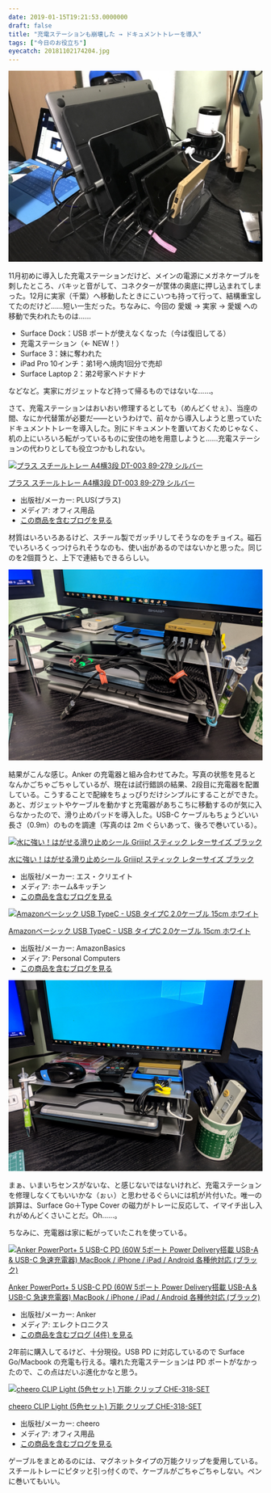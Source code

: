 ```yaml
---
date: 2019-01-15T19:21:53.0000000
draft: false
title: "充電ステーションも崩壊した → ドキュメントトレーを導入"
tags: ["今日のお役立ち"]
eyecatch: 20181102174204.jpg
---
```

<p><a href="20181102174204.jpg" class="http-image" target="_blank"><img src="20181102174204.jpg" class="http-image" alt="20181102174204.jpg"></a></p><p>11月初めに導入した充電ステーションだけど、メインの電源にメガネケーブルを刺したところ、バキッと音がして、コネクターが筐体の奥底に押し込まれてしまった。12月に実家（千葉）へ移動したときにこいつも持って行って、結構重宝してたのだけど……短い一生だった。ちなみに、今回の 愛媛 → 実家 → 愛媛 への移動で失われたものは……</p>

<ul>
<li>Surface Dock：USB ポートが使えなくなった（今は復旧してる）</li>
<li>充電ステーション（← NEW！）</li>
<li>Surface 3：妹に奪われた</li>
<li>iPad Pro 10インチ：弟1号へ焼肉1回分で売却</li>
<li>Surface Laptop 2：弟2号家へドナドナ</li>
</ul><p>などなど。実家にガジェットなど持って帰るものではないな……。</p><p>さて、充電ステーションはおいおい修理するとしても（めんどくせぇ）、当座の間、なにか代替策が必要だ――というわけで、前々から導入しようと思っていたドキュメントトレーを導入した。別にドキュメントを置いておくためじゃなく、机の上にいろいろ転がっているものに安住の地を用意しようと……充電ステーションの代わりとしても役立つかもしれない。</p><p><div class="hatena-asin-detail"><a href="http://www.amazon.co.jp/exec/obidos/ASIN/B00BS251N0/bestylesnet-22/"><img src="https://images-fe.ssl-images-amazon.com/images/I/41F2Ni6wMcL._SL160_.jpg" class="hatena-asin-detail-image" alt="プラス スチールトレー A4横3段 DT-003 89-279 シルバー" title="プラス スチールトレー A4横3段 DT-003 89-279 シルバー"></a><div class="hatena-asin-detail-info"><p class="hatena-asin-detail-title"><a href="http://www.amazon.co.jp/exec/obidos/ASIN/B00BS251N0/bestylesnet-22/">プラス スチールトレー A4横3段 DT-003 89-279 シルバー</a></p><ul><li><span class="hatena-asin-detail-label">出版社/メーカー:</span> PLUS(プラス)</li><li><span class="hatena-asin-detail-label">メディア:</span> オフィス用品</li><li><a href="http://d.hatena.ne.jp/asin/B00BS251N0/bestylesnet-22" target="_blank">この商品を含むブログを見る</a></li></ul></div><div class="hatena-asin-detail-foot"></div></div></p><p>材質はいろいろあるけど、スチール製でガッチリしてそうなのをチョイス。磁石でいろいろくっつけられそうなのも、使い出があるのではないかと思った。同じのを2個買うと、上下で連結もできるらしい。</p><p><span itemscope itemtype="http://schema.org/Photograph"><img src="20190115190259.png" alt="f:id:daruyanagi:20190115190259p:plain" title="f:id:daruyanagi:20190115190259p:plain" class="hatena-fotolife" itemprop="image"></span></p><p>結果がこんな感じ。Anker の充電器と組み合わせてみた。写真の状態を見るとなんかごちゃごちゃしているが、現在は試行錯誤の結果、2段目に充電器を配置している。こうすることで配線をちょっぴりだけシンプルにすることができた。あと、ガジェットやケーブルを動かすと充電器があちこちに移動するのが気に入らなかったので、滑り止めパッドを導入した。USB-C ケーブルもちょうどいい長さ（0.9m）のものを調達（写真のは 2m ぐらいあって、後ろで巻いている）。</p><p><div class="hatena-asin-detail"><a href="http://www.amazon.co.jp/exec/obidos/ASIN/B0749CM2Z6/bestylesnet-22/"><img src="https://images-fe.ssl-images-amazon.com/images/I/41OJJweavkL._SL160_.jpg" class="hatena-asin-detail-image" alt="水に強い！はがせる滑り止めシール Griiip! スティック レターサイズ ブラック" title="水に強い！はがせる滑り止めシール Griiip! スティック レターサイズ ブラック"></a><div class="hatena-asin-detail-info"><p class="hatena-asin-detail-title"><a href="http://www.amazon.co.jp/exec/obidos/ASIN/B0749CM2Z6/bestylesnet-22/">水に強い！はがせる滑り止めシール Griiip! スティック レターサイズ ブラック</a></p><ul><li><span class="hatena-asin-detail-label">出版社/メーカー:</span> エス・クリエイト</li><li><span class="hatena-asin-detail-label">メディア:</span> ホーム&キッチン</li><li><a href="http://d.hatena.ne.jp/asin/B0749CM2Z6/bestylesnet-22" target="_blank">この商品を含むブログを見る</a></li></ul></div><div class="hatena-asin-detail-foot"></div></div></p><p><div class="hatena-asin-detail"><a href="http://www.amazon.co.jp/exec/obidos/ASIN/B01LONQ3TS/bestylesnet-22/"><img src="https://images-fe.ssl-images-amazon.com/images/I/3123OajCcYL._SL160_.jpg" class="hatena-asin-detail-image" alt="Amazonベーシック USB TypeC - USB タイプC 2.0ケーブル 15cm ホワイト" title="Amazonベーシック USB TypeC - USB タイプC 2.0ケーブル 15cm ホワイト"></a><div class="hatena-asin-detail-info"><p class="hatena-asin-detail-title"><a href="http://www.amazon.co.jp/exec/obidos/ASIN/B01LONQ3TS/bestylesnet-22/">Amazonベーシック USB TypeC - USB タイプC 2.0ケーブル 15cm ホワイト</a></p><ul><li><span class="hatena-asin-detail-label">出版社/メーカー:</span> AmazonBasics</li><li><span class="hatena-asin-detail-label">メディア:</span> Personal Computers</li><li><a href="http://d.hatena.ne.jp/asin/B01LONQ3TS/bestylesnet-22" target="_blank">この商品を含むブログを見る</a></li></ul></div><div class="hatena-asin-detail-foot"></div></div></p><p><span itemscope itemtype="http://schema.org/Photograph"><img src="20190115191827.png" alt="f:id:daruyanagi:20190115191827p:plain" title="f:id:daruyanagi:20190115191827p:plain" class="hatena-fotolife" itemprop="image"></span></p><p>まぁ、いまいちセンスがないな、と感じないではないけれど、充電ステーションを修理しなくてもいいかな（ぉぃ）と思わせるぐらいには机が片付いた。唯一の誤算は、Surface Go＋Type Cover の磁力がトレーに反応して、イマイチ出し入れがめんどくさいことだ。Oh……。</p><p>ちなみに、充電器は家に転がっていたこれを使っている。</p><p><div class="hatena-asin-detail"><a href="http://www.amazon.co.jp/exec/obidos/ASIN/B01C8LM7Y0/bestylesnet-22/"><img src="https://images-fe.ssl-images-amazon.com/images/I/41wHoTXFg5L._SL160_.jpg" class="hatena-asin-detail-image" alt="Anker PowerPort+ 5 USB-C PD (60W 5ポート Power Delivery搭載 USB-A & USB-C 急速充電器) MacBook / iPhone / iPad / Android 各種他対応 (ブラック)" title="Anker PowerPort+ 5 USB-C PD (60W 5ポート Power Delivery搭載 USB-A & USB-C 急速充電器) MacBook / iPhone / iPad / Android 各種他対応 (ブラック)"></a><div class="hatena-asin-detail-info"><p class="hatena-asin-detail-title"><a href="http://www.amazon.co.jp/exec/obidos/ASIN/B01C8LM7Y0/bestylesnet-22/">Anker PowerPort+ 5 USB-C PD (60W 5ポート Power Delivery搭載 USB-A & USB-C 急速充電器) MacBook / iPhone / iPad / Android 各種他対応 (ブラック)</a></p><ul><li><span class="hatena-asin-detail-label">出版社/メーカー:</span> Anker</li><li><span class="hatena-asin-detail-label">メディア:</span> エレクトロニクス</li><li><a href="http://d.hatena.ne.jp/asin/B01C8LM7Y0/bestylesnet-22" target="_blank">この商品を含むブログ (4件) を見る</a></li></ul></div><div class="hatena-asin-detail-foot"></div></div></p><p>2年前に購入してるけど、十分現役。USB PD に対応しているので Surface Go/Macbook の充電も行える。壊れた充電ステーションは PD ポートがなかったので、この点はだいぶ進化かなと思う。</p><p><div class="hatena-asin-detail"><a href="http://www.amazon.co.jp/exec/obidos/ASIN/B01NAMUCAF/bestylesnet-22/"><img src="https://images-fe.ssl-images-amazon.com/images/I/41bYCDC6tBL._SL160_.jpg" class="hatena-asin-detail-image" alt="cheero CLIP Light (5色セット) 万能 クリップ CHE-318-SET" title="cheero CLIP Light (5色セット) 万能 クリップ CHE-318-SET"></a><div class="hatena-asin-detail-info"><p class="hatena-asin-detail-title"><a href="http://www.amazon.co.jp/exec/obidos/ASIN/B01NAMUCAF/bestylesnet-22/">cheero CLIP Light (5色セット) 万能 クリップ CHE-318-SET</a></p><ul><li><span class="hatena-asin-detail-label">出版社/メーカー:</span> cheero</li><li><span class="hatena-asin-detail-label">メディア:</span> オフィス用品</li><li><a href="http://d.hatena.ne.jp/asin/B01NAMUCAF/bestylesnet-22" target="_blank">この商品を含むブログを見る</a></li></ul></div><div class="hatena-asin-detail-foot"></div></div></p><p>ゲーブルをまとめるのには、マグネットタイプの万能クリップを愛用している。スチールトレーにピタッと引っ付くので、ケーブルがごちゃごちゃしない。ペンに巻いてもいい。</p>
